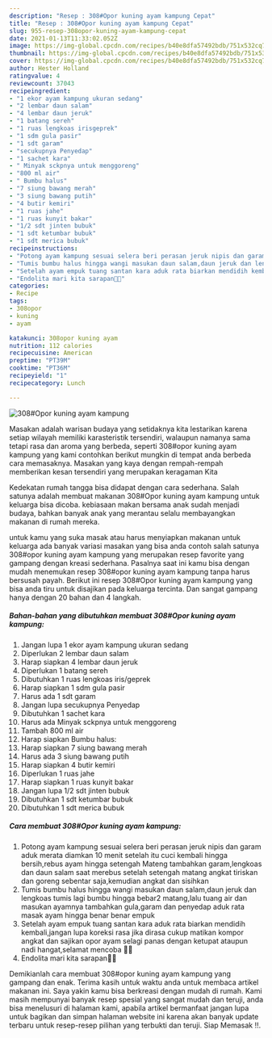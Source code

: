 ```yaml
---
description: "Resep : 308#Opor kuning ayam kampung Cepat"
title: "Resep : 308#Opor kuning ayam kampung Cepat"
slug: 955-resep-308opor-kuning-ayam-kampung-cepat
date: 2021-01-13T11:33:02.052Z
image: https://img-global.cpcdn.com/recipes/b40e8dfa57492bdb/751x532cq70/308opor-kuning-ayam-kampung-foto-resep-utama.jpg
thumbnail: https://img-global.cpcdn.com/recipes/b40e8dfa57492bdb/751x532cq70/308opor-kuning-ayam-kampung-foto-resep-utama.jpg
cover: https://img-global.cpcdn.com/recipes/b40e8dfa57492bdb/751x532cq70/308opor-kuning-ayam-kampung-foto-resep-utama.jpg
author: Hester Holland
ratingvalue: 4
reviewcount: 37043
recipeingredient:
- "1 ekor ayam kampung ukuran sedang"
- "2 lembar daun salam"
- "4 lembar daun jeruk"
- "1 batang sereh"
- "1 ruas lengkoas irisgeprek"
- "1 sdm gula pasir"
- "1 sdt garam"
- "secukupnya Penyedap"
- "1 sachet kara"
- " Minyak sckpnya untuk menggoreng"
- "800 ml air"
- " Bumbu halus"
- "7 siung bawang merah"
- "3 siung bawang putih"
- "4 butir kemiri"
- "1 ruas jahe"
- "1 ruas kunyit bakar"
- "1/2 sdt jinten bubuk"
- "1 sdt ketumbar bubuk"
- "1 sdt merica bubuk"
recipeinstructions:
- "Potong ayam kampung sesuai selera beri perasan jeruk nipis dan garam aduk merata diamkan 10 menit setelah itu cuci kembali hingga bersih,rebus ayam hingga setengah Mateng tambahkan garam,lengkoas dan daun salam saat merebus setelah setengah matang angkat tiriskan dan goreng sebentar saja,kemudian angkat dan sisihkan"
- "Tumis bumbu halus hingga wangi masukan daun salam,daun jeruk dan lengkoas tumis lagi bumbu hingga bebar2 matang,lalu tuang air dan masukan ayamnya tambahkan gula,garam dan penyedap aduk rata masak ayam hingga benar benar empuk"
- "Setelah ayam empuk tuang santan kara aduk rata biarkan mendidih kembali,jangan lupa koreksi rasa jika dirasa cukup matikan kompor angkat dan sajikan opor ayam selagi panas dengan ketupat ataupun nadi hangat,selamat mencoba 🙏😘"
- "Endolita mari kita sarapan🤗😊"
categories:
- Recipe
tags:
- 308opor
- kuning
- ayam

katakunci: 308opor kuning ayam 
nutrition: 112 calories
recipecuisine: American
preptime: "PT39M"
cooktime: "PT36M"
recipeyield: "1"
recipecategory: Lunch

---
```



![308#Opor kuning ayam kampung](https://img-global.cpcdn.com/recipes/b40e8dfa57492bdb/751x532cq70/308opor-kuning-ayam-kampung-foto-resep-utama.jpg)

Masakan adalah warisan budaya yang setidaknya kita lestarikan karena setiap wilayah memiliki karasteristik tersendiri, walaupun namanya sama tetapi rasa dan aroma yang berbeda, seperti 308#opor kuning ayam kampung yang kami contohkan berikut mungkin di tempat anda berbeda cara memasaknya. Masakan yang kaya dengan rempah-rempah memberikan kesan tersendiri yang merupakan keragaman Kita

Kedekatan rumah tangga bisa didapat dengan cara sederhana. Salah satunya adalah membuat makanan 308#Opor kuning ayam kampung untuk keluarga bisa dicoba. kebiasaan makan bersama anak sudah menjadi budaya, bahkan banyak anak yang merantau selalu membayangkan makanan di rumah mereka.



untuk kamu yang suka masak atau harus menyiapkan makanan untuk keluarga ada banyak variasi masakan yang bisa anda contoh salah satunya 308#opor kuning ayam kampung yang merupakan resep favorite yang gampang dengan kreasi sederhana. Pasalnya saat ini kamu bisa dengan mudah menemukan resep 308#opor kuning ayam kampung tanpa harus bersusah payah.
Berikut ini resep 308#Opor kuning ayam kampung yang bisa anda tiru untuk disajikan pada keluarga tercinta. Dan sangat gampang hanya dengan 20 bahan dan 4 langkah.


<!--inarticleads1-->

##### Bahan-bahan yang dibutuhkan membuat 308#Opor kuning ayam kampung:

1. Jangan lupa 1 ekor ayam kampung ukuran sedang
1. Diperlukan 2 lembar daun salam
1. Harap siapkan 4 lembar daun jeruk
1. Diperlukan 1 batang sereh
1. Dibutuhkan 1 ruas lengkoas iris/geprek
1. Harap siapkan 1 sdm gula pasir
1. Harus ada 1 sdt garam
1. Jangan lupa secukupnya Penyedap
1. Dibutuhkan 1 sachet kara
1. Harus ada  Minyak sckpnya untuk menggoreng
1. Tambah 800 ml air
1. Harap siapkan  Bumbu halus:
1. Harap siapkan 7 siung bawang merah
1. Harus ada 3 siung bawang putih
1. Harap siapkan 4 butir kemiri
1. Diperlukan 1 ruas jahe
1. Harap siapkan 1 ruas kunyit bakar
1. Jangan lupa 1/2 sdt jinten bubuk
1. Dibutuhkan 1 sdt ketumbar bubuk
1. Dibutuhkan 1 sdt merica bubuk




<!--inarticleads2-->

##### Cara membuat  308#Opor kuning ayam kampung:

1. Potong ayam kampung sesuai selera beri perasan jeruk nipis dan garam aduk merata diamkan 10 menit setelah itu cuci kembali hingga bersih,rebus ayam hingga setengah Mateng tambahkan garam,lengkoas dan daun salam saat merebus setelah setengah matang angkat tiriskan dan goreng sebentar saja,kemudian angkat dan sisihkan
1. Tumis bumbu halus hingga wangi masukan daun salam,daun jeruk dan lengkoas tumis lagi bumbu hingga bebar2 matang,lalu tuang air dan masukan ayamnya tambahkan gula,garam dan penyedap aduk rata masak ayam hingga benar benar empuk
1. Setelah ayam empuk tuang santan kara aduk rata biarkan mendidih kembali,jangan lupa koreksi rasa jika dirasa cukup matikan kompor angkat dan sajikan opor ayam selagi panas dengan ketupat ataupun nadi hangat,selamat mencoba 🙏😘
1. Endolita mari kita sarapan🤗😊




Demikianlah cara membuat 308#opor kuning ayam kampung yang gampang dan enak. Terima kasih untuk waktu anda untuk membaca artikel makanan ini. Saya yakin kamu bisa berkreasi dengan mudah di rumah. Kami masih mempunyai banyak resep spesial yang sangat mudah dan teruji, anda bisa menelusuri di halaman kami, apabila artikel bermanfaat jangan lupa untuk bagikan dan simpan halaman website ini karena akan banyak update terbaru untuk resep-resep pilihan yang terbukti dan teruji. Siap Memasak !!. 
